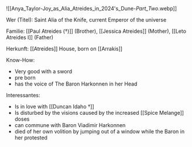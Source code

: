 ![[Anya_Taylor-Joy_as_Alia_Atreides_in_2024's_Dune-_Part_Two_.webp]]

Wer (Titel): Saint Alia of the Knife, current Emperor of the universe

Familie: [[Paul Atreides (†)]] (Brother), [[Jessica Atreides]] (Mother), [[Leto Atreides I]] (Father)

Herkunft: [[Atreides]] House, born on [[Arrakis]] 

Know-How: 
- Very good with a sword 
- pre born 
- has the voice of The Baron Harkonnen in her Head 

Interessantes: 
- Is in love with [[Duncan Idaho †]]
- Is disturbed by the visions caused by the increased [[Spice Melange]] doses
- can commune with Baron Viadimir Harkonnen
- died of her own volition by jumping out of a window while the Baron in her protested
